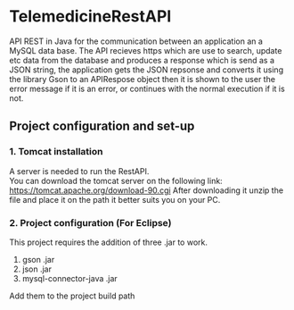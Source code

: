 # TelemedicineRestAPI

API REST in Java for the communication between an application an a MySQL data base.
The API recieves https which are use to search, update etc data from the database and produces a response which is send as a JSON string, the application gets the JSON repsonse and converts it using the library Gson to an APIRespose object then it is shown to the user the error message if it is an error, or continues with the normal execution if it is not.

## Project configuration and set-up

### 1. Tomcat installation
A server is needed to run the RestAPI.                                                              
You can download the tomcat server on the following link: https://tomcat.apache.org/download-90.cgi
After downloading it unzip the file and place it on the path it better suits you on your PC.

### 2. Project configuration (For Eclipse)



This project requires the addition of three .jar to work.

1. gson .jar
2. json .jar
3. mysql-connector-java .jar

Add them to the project build path
